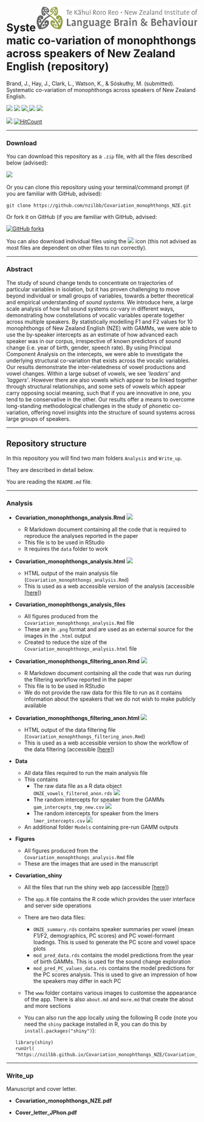 <img style="float: right;" height="60" src="NZILBB2.png">

Systematic co-variation of monophthongs across speakers of New Zealand English (repository)
======================

Brand, J., Hay, J., Clark, L., Watson, K., & Sóskuthy, M. (submitted). Systematic co-variation of monophthongs across speakers of New Zealand English.

[![](https://img.shields.io/badge/GitHub-repo-blue?labelColor=lightgrey&logo=github)](https://github.com/nzilbb/Covariation_monophthongs_NZE)
[![](https://tinyurl.com/osfshield1)](https://osf.io/q4j29/)
[![](https://img.shields.io/badge/Preprint-pdf-blue?labelColor=lightgrey&logo=Adobe-Acrobat-Reader)	](https://nzilbb.github.io/Covariation_monophthongs_NZE/Write_up/Covariation_monophthongs_NZE.pdf)
[![](https://img.shields.io/badge/Analysis-html-blue?labelColor=lightgrey&logo=RStudio&logoColor=GhostWhite)](https://nzilbb.github.io/Covariation_monophthongs_NZE/Covariation_monophthongs_analysis.html)
[![](https://img.shields.io/badge/Shiny-link-blue?labelColor=lightgrey&logo=RStudio&logoColor=GhostWhite)](https://onze.shinyapps.io/Covariation_shiny/)

![](https://img.shields.io/github/last-commit/nzilbb/Covariation_monophthongs_NZE)
[![HitCount](http://hits.dwyl.com/nzilbb/Covariation_monophthongs.svg)](http://hits.dwyl.com/nzilbb/Covariation_monophthongs)

---

### Download

You can download this repository as a `.zip` file, with all the files described below (advised):

[![](https://img.shields.io/badge/download-.zip-brightgreen)](https://github.com/nzilbb/Covariation_monophthongs_NZE/archive/master.zip)

Or you can clone this repository using your terminal/command prompt (if you are familiar with GitHub, advised):

```
git clone https://github.com/nzilbb/Covariation_monophthongs_NZE.git
```

Or fork it on GitHub (if you are familiar with GitHub, advised:

[![GitHub forks](https://img.shields.io/github/forks/nzilbb/Covariation_monophthongs_NZE.svg?style=social&label=Fork&maxAge=2592000)](https://GitHub.com/nzilbb/Covariation_monophthongs_NZE/fork/)

You can also download individual files using the ![](https://tinyurl.com/yct7xbra) icon (this not advised as most files are dependent on other files to run correctly).

---

### Abstract

The study of sound change tends to concentrate on trajectories of particular variables in isolation, but it has proven challenging to move beyond individual or small groups of variables, towards a better theoretical and empirical understanding of _sound systems_. We introduce here, a large scale analysis of how full sound systems co-vary in different ways, demonstrating how constellations of vocalic variables operate together across multiple speakers. By statistically modelling F1 and F2 values for 10 monophthongs of New Zealand English (NZE) with GAMMs, we were able to use the by-speaker intercepts as an estimate of how advanced each speaker was in our corpus, irrespective of known predictors of sound change (i.e. year of birth, gender, speech rate). By using Principal Component Analysis on the intercepts, we were able to investigate the underlying structural co-variation that exists across the vocalic variables. Our results demonstrate the inter-relatedness of vowel productions and vowel changes.  Within a large subset of vowels, we see _'leaders'_ and _'laggers'_.  However there are also vowels which appear to be linked together through structural relationships, and some sets of vowels which appear carry opposing social meaning, such that if you are innovative in one, you tend to be conservative in the other. Our results offer a means to overcome long-standing methodological challenges in the study of phonetic co-variation, offering novel insights into the structure of sound systems across large groups of speakers.

---

## Repository structure

In this repository you will find two main folders `Analysis` and `Write_up`.

They are described in detail below.

You are reading the `README.md` file.

---

### Analysis

- **Covariation_monophthongs_analysis.Rmd** [![](https://tinyurl.com/yct7xbra)](https://raw.githubusercontent.com/nzilbb/Covariation_monophthongs_NZE/master/Covariation_monophthongs_analysis.Rmd)

	- R Markdown document containing all the code that is required to reproduce the analyses reported in the paper
	- This file is to be used in RStudio
	- It requires the `data` folder to work

- **Covariation_monophthongs_analysis.html** [![](https://tinyurl.com/yct7xbra)](https://nzilbb.github.io/Covariation_monophthongs_NZE/Covariation_monophthongs_analysis.html)

	- HTML output of the main analysis file (`Covariation_monophthongs_analysis.Rmd`)
	- This is used as a web accessible version of the analysis (accessible [[here]](https://nzilbb.github.io/Covariation_monophthongs_NZE/Covariation_monophthongs_analysis.html))

- **Covariation_monophthongs_analysis_files**

	- All figures produced from the `Covariation_monophthongs_analysis.Rmd` file
	- These are in `.png` format and are used as an external source for the images in the `.html` output
	- Created to reduce the size of the `Covariation_monophthongs_analysis.html` file

- **Covariation_monophthongs_filtering_anon.Rmd** [![](https://tinyurl.com/yct7xbra)](https://raw.githubusercontent.com/nzilbb/Covariation_monophthongs_NZE/master/Covariation_monophthongs_filtering_anon.Rmd)

	- R Markdown document containing all the code that was run during the filtering workflow reported in the paper
	- This file is to be used in RStudio
	- We do not provide the raw data for this file to run as it contains information about the speakers that we do not wish to make publicly available

- **Covariation_monophthongs_filtering_anon.html** [![](https://tinyurl.com/yct7xbra)](https://nzilbb.github.io/Covariation_monophthongs_NZE/Covariation_monophthongs_analysis.html)

	- HTML output of the data filtering file (`Covariation_monophthongs_filtering_anon.Rmd`)
	- This is used as a web accessible version to show the workflow of the data filtering (accessible [[here]](https://nzilbb.github.io/Covariation_monophthongs_NZE/Covariation_monophthongs_filtering_anon.html))

- **Data**

	- All data files required to run the main analysis file
	- This contains
		- The raw data file as a R data object `ONZE_vowels_filtered_anon.rds` [![](https://tinyurl.com/yct7xbra)](https://github.com/nzilbb/Covariation_monophthongs_NZE/raw/master/Data/ONZE_vowels_filtered_anon.rds)
		- The random intercepts for speaker from the GAMMs `gam_intercepts_tmp_new.csv` [![](https://tinyurl.com/yct7xbra)](https://raw.githubusercontent.com/nzilbb/Covariation_monophthongs_NZE/master/Data/gam_intercepts_tmp_new.csv)
		- The random intercepts for speaker from the lmers `lmer_intercepts.csv` [![](https://tinyurl.com/yct7xbra)](https://raw.githubusercontent.com/nzilbb/Covariation_monophthongs_NZE/master/Data/lmer_intercepts.csv)
	- An additional folder `Models` containing pre-run GAMM outputs

- **Figures**

	- All figures produced from the `Covariation_monophthongs_analysis.Rmd` file
	- These are the images that are used in the manuscript

- **Covariation_shiny**

	- All the files that run the shiny web app (accessible [[here]](https://onze.shinyapps.io/Covariation_shiny/))
	- The `app.R` file contains the R code which provides the user interface and server side operations
	- There are two data files:
		- `ONZE_summary.rds` contains speaker summaries per vowel (mean F1/F2, demographics, PC scores) and PC vowel-formant loadings. This is used to generate the PC score and vowel space plots
		- `mod_pred_data.rds` contains the model predictions from the year of birth GAMMs. This is used for the sound change exploration
		- `mod_pred_PC_values_data.rds` contains the model predictions for the PC scores analysis. This is used to give an impression of how the speakers may differ in each PC
	- The `www` folder contains various images to customise the appearance of the app. There is also `about.md` and `more.md` that create the about and more sections

	- You can also run the app locally using the following R code (note you need the `shiny` package installed in R, you can do this by `install.packages("shiny")`):

	```
	library(shiny)
	runUrl( "https://nzilbb.github.io/Covariation_monophthongs_NZE/Covariation_shiny.zip")
	```

---

### Write_up

Manuscript and cover letter.

- **Covariation_monophthongs_NZE.pdf**

- **Cover_letter_JPhon.pdf**
